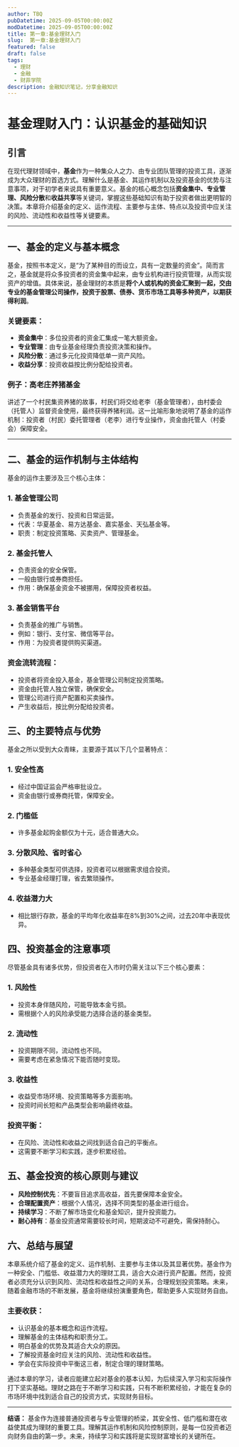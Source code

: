 ```yaml
---
author: TBQ
pubDatetime: 2025-09-05T00:00:00Z
modDatetime: 2025-09-05T00:00:00Z
title: 第一章:基金理财入门
slug:  第一章:基金理财入门
featured: false
draft: false
tags:
  - 理财
  - 金融
  - 财菲学院
description: 金融知识笔记，分享金融知识
---
```


# 基金理财入门：认识基金的基础知识

## 引言

在现代理财领域中，**基金**作为一种集众人之力、由专业团队管理的投资工具，逐渐成为大众理财的首选方式。理解什么是基金、其运作机制以及投资基金的优势与注意事项，对于初学者来说具有重要意义。基金的核心概念包括**资金集中、专业管理、风险分散**和**收益共享**等关键词，掌握这些基础知识有助于投资者做出更明智的决策。本章将介绍基金的定义、运作流程、主要参与主体、特点以及投资中应关注的风险、流动性和收益性等关键要素。

 - --

## 一、基金的定义与基本概念

基金，按照书本定义，是“为了某种目的而设立，具有一定数量的资金”。简而言之，基金就是将众多投资者的资金集中起来，由专业机构进行投资管理，从而实现资产的增值。具体来说，基金理财的本质是**将个人或机构的资金汇聚到一起，交由专业的基金管理公司操作，投资于股票、债券、货币市场工具等多种资产，以期获得利润**。

### 关键要素：
 -  **资金集中**：多位投资者的资金汇集成一笔大额资金。
 -  **专业管理**：由专业基金经理负责投资决策和操作。
 -  **风险分散**：通过多元化投资降低单一资产风险。
 -  **收益分享**：投资收益按比例分配给投资者。

### 例子：高老庄养猪基金
讲述了一个村民集资养猪的故事，村民们将交给老李（基金管理者），由村委会（托管人）监督资金使用，最终获得养猪利润。这一比喻形象地说明了基金的运作机制：投资者（村民）委托管理者（老李）进行专业操作，资金由托管人（村委会）保障安全。

 - --

## 二、基金的运作机制与主体结构

基金的运作主要涉及三个核心主体：

### 1. **基金管理公司**
 -  负责基金的发行、投资和日常运营。
 -  代表：华夏基金、易方达基金、嘉实基金、天弘基金等。
 -  职责：制定投资策略、买卖资产、管理基金。

### 2. **基金托管人**
 -  负责资金的安全保管。
 -  一般由银行或券商担任。
 -  作用：确保基金资金不被挪用，保障投资者权益。

### 3. **基金销售平台**
 -  负责基金的推广与销售。
 -  例如：银行、支付宝、微信等平台。
 -  作用：为投资者提供购买渠道。

### 资金流转流程：
 -  投资者将资金投入基金，基金管理公司制定投资策略。
 -  资金由托管人独立保管，确保安全。
 -  管理公司进行资产配置和买卖操作。
 -  产生收益后，按比例分配给投资者。

## 三、的主要特点与优势

基金之所以受到大众青睐，主要源于其以下几个显著特点：

### 1. **安全性高**
 -  经过中国证监会严格审批设立。
 -  资金由银行或券商托管，保障安全。

### 2. **门槛低**
 -  许多基金起购金额仅为十元，适合普通大众。

### 3. **分散风险、省时省心**
 -  多种基金类型可供选择，投资者可以根据需求组合投资。
 -  专业基金经理打理，省去繁琐操作。

### 4. **收益潜力大**
 -  相比银行存款，基金的平均年化收益率在8%到30%之间，过去20年中表现优异。

## 四、投资基金的注意事项

尽管基金具有诸多优势，但投资者在入市时仍需关注以下三个核心要素：

### 1. **风险性**
 -  投资本身伴随风险，可能导致本金亏损。
 -  需根据个人的风险承受能力选择合适的基金类型。

### 2. **流动性**
 -  投资期限不同，流动性也不同。
 -  需要考虑在紧急情况下能否随时变现。

### 3. **收益性**
 -  收益受市场环境、投资策略等多方面影响。
 -  投资时间长短和产品类型会影响最终收益。

### 投资平衡：
 -  在风险、流动性和收益之间找到适合自己的平衡点。
 -  这需要不断学习和实践，逐步积累经验。

## 五、基金投资的核心原则与建议

 -  **风险控制优先**：不要盲目追求高收益，首先要保障本金安全。
 -  **合理配置资产**：根据个人情况，选择不同类型的基金进行组合。
 -  **持续学习**：不断了解市场变化和基金知识，提升投资能力。
 -  **耐心持有**：基金投资通常需要较长时间，短期波动不可避免，需保持耐心。

## 六、总结与展望

本章系统介绍了基金的定义、运作机制、主要参与主体以及其显著优势。基金作为一种安全、门槛低、收益潜力大的理财工具，适合大众进行资产配置。然而，投资者必须充分认识到风险、流动性和收益性之间的关系，合理规划投资策略。未来，随着金融市场的不断发展，基金将继续扮演重要角色，帮助更多人实现财务自由。

### 主要收获：
 -  认识基金的基本概念和运作流程。
 -  理解基金的主体结构和职责分工。
 -  明白基金的优势及其适合大众的原因。
 -  了解投资基金时应关注的风险、流动性和收益性。
 -  学会在实际投资中平衡这三者，制定合理的理财策略。

通过本章的学习，读者应能建立起对基金的基本认知，为后续深入学习和实际操作打下坚实基础。理财之路在于不断学习和实践，只有不断积累经验，才能在复杂的市场环境中找到适合自己的投资方式，实现财务目标。

 - --

 **结语：** 基金作为连接普通投资者与专业管理的桥梁，其安全性、低门槛和潜在收益使其成为理财的重要工具。理解其运作机制和风险控制原则，是每一位投资者迈向财务自由的第一步。未来，持续学习和实践将是实现财富增长的关键所在。
